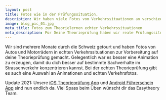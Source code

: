 ```yaml
---
layout: post
title: Fotos wie in der Prüfungssituation.
description: Wir haben viele Fotos von Verkehrssituationen an verschiedenen Orten der Schweiz für dich gemacht.
image: blog_pic_01.jpg
meta_title: Fotos zum Theorielernen echter Verkehrssituationen 
meta_description: Für Deine Theorieprüfung haben wir reale Prüfungssituationen fotografiert.
---
```


Wir sind mehrere Monate durch die Schweiz getourt und haben Fotos von Autos und Motorrädern in echten Verkehrssituationen zur Vorbereitung auf deine Theorieprüfung gemacht. Gelegentlich war es besser eine Animation zu erzeugen, damit du dich besser auf bestimmte Sachverhalte im Strassenverkehr konzentrieren kannst. Bei der echten Theorieprüfung gibt es auch eine Auswahl an Animationen und echten Verkehrsfotos.

Update 2021: Unsere [iOS Theorieprüfung App](https://apps.apple.com/ch/app/easytheory/id1529844252#?platform=iphone) und [Android Führerschein App](https://play.google.com/store/apps/details?id=com.easytheory) sind nun endlich da. Viel Spass beim Üben wünscht dir das Easytheory Team.

